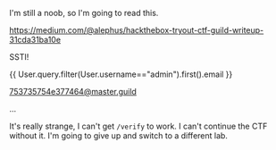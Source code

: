 I'm still a noob, so I'm going to read this. 

<https://medium.com/@alephus/hackthebox-tryout-ctf-guild-writeup-31cda31ba10e>

SSTI!

{{ User.query.filter(User.username=="admin").first().email }}

753735754e377464@master.guild


...

It's really strange, I can't get `/verify` to work. I can't continue the CTF without it. I'm going to give up and switch to a different lab.